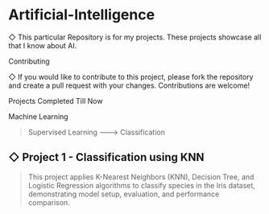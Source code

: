 # Artificial-Intelligence

◇ This particular Repository is for my projects. These projects showcase all that I know about AI.

Contributing

◇ If you would like to contribute to this project, please fork the repository and create a pull request with your changes. Contributions are welcome!

Projects Completed Till Now

Machine Learning 
> Supervised Learning
---> Classification

◇ Project 1 - Classification using KNN 
-
> This project applies K-Nearest Neighbors (KNN), Decision Tree, and Logistic Regression algorithms to classify species in the Iris dataset, demonstrating model setup, evaluation, and performance comparison.

